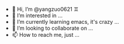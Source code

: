 - 👋 Hi, I’m @yangzuo0621 :gemini:
- 👀 I’m interested in ...
- 🌱 I’m currently learning emacs, it's crazy ...
- 💞️ I’m looking to collaborate on ...
- 📫 How to reach me, just ...
<!---
yangzuo0621/yangzuo0621 is a ✨ special ✨ repository because its `README.md` (this file) appears on your GitHub profile.
You can click the Preview link to take a look at your changes.
--->
